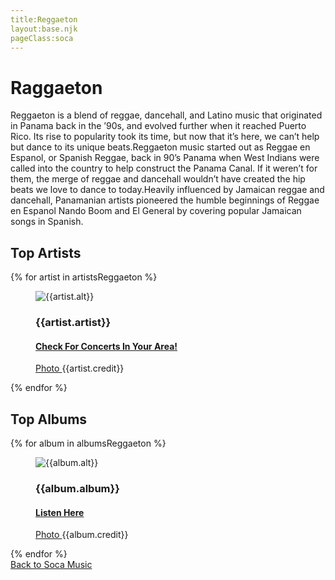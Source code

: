 ```yaml
---
title:Reggaeton
layout:base.njk
pageClass:soca
---
```

<h1 class="subgenre-title"> Raggaeton<!-- sub genre name--></h1>

<p class="summary"> Reggaeton is a blend of reggae, dancehall, and Latino music that originated in Panama back in the ’90s, and evolved further when it reached Puerto Rico. Its rise to popularity took its time, but now that it’s here, we can’t help but dance to its unique beats.Reggaeton music started out as Reggae en Espanol, or Spanish Reggae, back in 90’s Panama when West Indians were called into the country to help construct the Panama Canal. If it weren’t for them, the merge of reggae and dancehall wouldn’t have created the hip beats we love to dance to today.Heavily influenced by Jamaican reggae and dancehall, Panamanian artists pioneered the humble beginnings of Reggae en Espanol Nando Boom and El General by covering popular Jamaican songs in Spanish.
<!-- subgenre summary--></p>

<!-- top album and artist section-->

<section class="top">
<h2>Top Artists</h2>
<div class="artist">
    {% for artist in artistsReggaeton %}
    <figure>
        <img src="{{artist.src}}" alt="{{artist.alt}}">
        <figcaption>
            <h3>{{artist.artist}}</h3>
            <h4><a href="{{artist.ticketmaster}}"> Check For Concerts In Your Area! </a></h4>
            <p><a href="{{artist.creditLink}}">Photo </a>{{artist.credit}}</p>
        </figcaption>
        </figure>
    {% endfor %}
</div>
</section>

<section class="top">
<h2>Top Albums</h2>
<div class="albums">
    {% for album in albumsReggaeton %}
    <figure>
        <img src="{{album.src}}" alt="{{album.alt}}">
        <figcaption>
            <h3>{{album.album}}</h3>
            <h4><a href="{{album.spotify}}"> Listen Here </a></h4>
            <p><a href="{{album.creditLink}}">Photo </a>{{album.credit}}</p>
        </figcaption>
        </figure>
    {% endfor %}
</div>
</section>
<section class="back"><a href="/soca-music">Back to Soca Music</a></section>
<!-- suggestion section, still figuring out how to format this using the bubble diagram from the wireframe-->